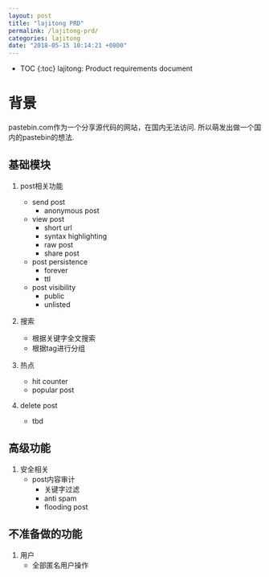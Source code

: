 ```yaml
---
layout: post
title: "lajitong PRD"
permalink: /lajitong-prd/
categories: lajitong 
date: "2018-05-15 10:14:21 +0800"
---
```


* TOC
{:toc}
lajitong: Product requirements document

# 背景

pastebin.com作为一个分享源代码的网站，在国内无法访问. 所以萌发出做一个国内的pastebin的想法.

## 基础模块

1. post相关功能
    * send post
      * anonymous post
    * view post
      * short url
      * syntax highlighting
      * raw post
      * share post
    * post persistence
      * forever
      * ttl
    * post visibility
      * public
      * unlisted

2. 搜索
    * 根据关键字全文搜索
    * 根据tag进行分组
3. 热点
    * hit counter
    * popular post
4. delete post
    * tbd

## 高级功能

1. 安全相关
    * post内容审计
      * 关键字过滤
      * anti spam
      * flooding post

## 不准备做的功能

1. 用户
    * 全部匿名用户操作